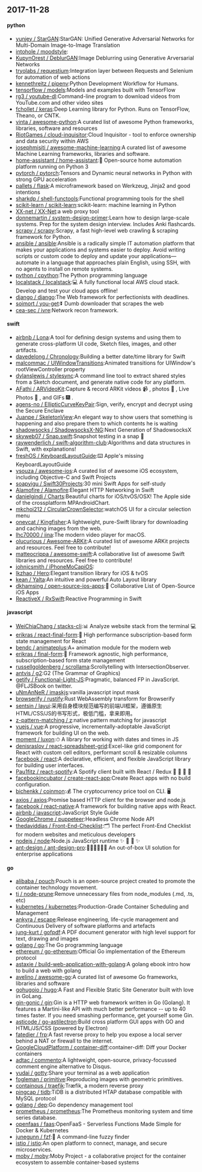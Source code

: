 ## 2017-11-28

#### python
* [yunjey / StarGAN](https://github.com/yunjey/StarGAN):StarGAN: Unified Generative Adversarial Networks for Multi-Domain Image-to-Image Translation
* [intohole / moodstyle](https://github.com/intohole/moodstyle):
* [KupynOrest / DeblurGAN](https://github.com/KupynOrest/DeblurGAN):Image Deblurring using Generative Arversarial Networks
* [tryolabs / requestium](https://github.com/tryolabs/requestium):Integration layer between Requests and Selenium for automation of web actions
* [kennethreitz / pipenv](https://github.com/kennethreitz/pipenv):Python Development Workflow for Humans.
* [tensorflow / models](https://github.com/tensorflow/models):Models and examples built with TensorFlow
* [rg3 / youtube-dl](https://github.com/rg3/youtube-dl):Command-line program to download videos from YouTube.com and other video sites
* [fchollet / keras](https://github.com/fchollet/keras):Deep Learning library for Python. Runs on TensorFlow, Theano, or CNTK.
* [vinta / awesome-python](https://github.com/vinta/awesome-python):A curated list of awesome Python frameworks, libraries, software and resources
* [RiotGames / cloud-inquisitor](https://github.com/RiotGames/cloud-inquisitor):Cloud Inquisitor - tool to enforce ownership and data security within AWS
* [josephmisiti / awesome-machine-learning](https://github.com/josephmisiti/awesome-machine-learning):A curated list of awesome Machine Learning frameworks, libraries and software.
* [home-assistant / home-assistant](https://github.com/home-assistant/home-assistant):🏡 Open-source home automation platform running on Python 3
* [pytorch / pytorch](https://github.com/pytorch/pytorch):Tensors and Dynamic neural networks in Python with strong GPU acceleration
* [pallets / flask](https://github.com/pallets/flask):A microframework based on Werkzeug, Jinja2 and good intentions
* [sharkdp / shell-functools](https://github.com/sharkdp/shell-functools):Functional programming tools for the shell
* [scikit-learn / scikit-learn](https://github.com/scikit-learn/scikit-learn):scikit-learn: machine learning in Python
* [XX-net / XX-Net](https://github.com/XX-net/XX-Net):a web proxy tool
* [donnemartin / system-design-primer](https://github.com/donnemartin/system-design-primer):Learn how to design large-scale systems. Prep for the system design interview. Includes Anki flashcards.
* [scrapy / scrapy](https://github.com/scrapy/scrapy):Scrapy, a fast high-level web crawling & scraping framework for Python.
* [ansible / ansible](https://github.com/ansible/ansible):Ansible is a radically simple IT automation platform that makes your applications and systems easier to deploy. Avoid writing scripts or custom code to deploy and update your applications— automate in a language that approaches plain English, using SSH, with no agents to install on remote systems.
* [python / cpython](https://github.com/python/cpython):The Python programming language
* [localstack / localstack](https://github.com/localstack/localstack):💻 A fully functional local AWS cloud stack. Develop and test your cloud apps offline!
* [django / django](https://github.com/django/django):The Web framework for perfectionists with deadlines.
* [soimort / you-get](https://github.com/soimort/you-get):⏬ Dumb downloader that scrapes the web
* [cea-sec / ivre](https://github.com/cea-sec/ivre):Network recon framework.

#### swift
* [airbnb / Lona](https://github.com/airbnb/Lona):A tool for defining design systems and using them to generate cross-platform UI code, Sketch files, images, and other artifacts.
* [davedelong / Chronology](https://github.com/davedelong/Chronology):Building a better date/time library for Swift
* [malcommac / UIWindowTransitions](https://github.com/malcommac/UIWindowTransitions):Animated transitions for UIWindow's rootViewController property
* [dylanslewis / stylesync](https://github.com/dylanslewis/stylesync):A command line tool to extract shared styles from a Sketch document, and generate native code for any platform.
* [AFathi / ARVideoKit](https://github.com/AFathi/ARVideoKit):Capture & record ARKit videos 📹 , photos 🌄 , Live Photos 🎇 , and GIFs 🎆 .
* [agens-no / EllipticCurveKeyPair](https://github.com/agens-no/EllipticCurveKeyPair):Sign, verify, encrypt and decrypt using the Secure Enclave
* [Juanpe / SkeletonView](https://github.com/Juanpe/SkeletonView):An elegant way to show users that something is happening and also prepare them to which contents he is waiting
* [shadowsocks / ShadowsocksX-NG](https://github.com/shadowsocks/ShadowsocksX-NG):Next Generation of ShadowsocksX
* [skyweb07 / Snap.swift](https://github.com/skyweb07/Snap.swift):Snapshot testing in a snap 🎨
* [raywenderlich / swift-algorithm-club](https://github.com/raywenderlich/swift-algorithm-club):Algorithms and data structures in Swift, with explanations!
* [freshOS / KeyboardLayoutGuide](https://github.com/freshOS/KeyboardLayoutGuide):⌨️ Apple's missing KeyboardLayoutGuide
* [vsouza / awesome-ios](https://github.com/vsouza/awesome-ios):A curated list of awesome iOS ecosystem, including Objective-C and Swift Projects
* [soapyigu / Swift30Projects](https://github.com/soapyigu/Swift30Projects):30 mini Swift Apps for self-study
* [Alamofire / Alamofire](https://github.com/Alamofire/Alamofire):Elegant HTTP Networking in Swift
* [danielgindi / Charts](https://github.com/danielgindi/Charts):Beautiful charts for iOS/tvOS/OSX! The Apple side of the crossplatform MPAndroidChart.
* [mkchoi212 / CircularCrownSelector](https://github.com/mkchoi212/CircularCrownSelector):watchOS UI for a circular selection menu
* [onevcat / Kingfisher](https://github.com/onevcat/Kingfisher):A lightweight, pure-Swift library for downloading and caching images from the web.
* [lhc70000 / iina](https://github.com/lhc70000/iina):The modern video player for macOS.
* [olucurious / Awesome-ARKit](https://github.com/olucurious/Awesome-ARKit):A curated list of awesome ARKit projects and resources. Feel free to contribute!
* [matteocrippa / awesome-swift](https://github.com/matteocrippa/awesome-swift):A collaborative list of awesome Swift libraries and resources. Feel free to contribute!
* [johnjcsmith / iPhoneMoCapiOS](https://github.com/johnjcsmith/iPhoneMoCapiOS):
* [lkzhao / Hero](https://github.com/lkzhao/Hero):Elegant transition library for iOS & tvOS
* [kean / Yalta](https://github.com/kean/Yalta):An intuitive and powerful Auto Layout library
* [dkhamsing / open-source-ios-apps](https://github.com/dkhamsing/open-source-ios-apps):📱 Collaborative List of Open-Source iOS Apps
* [ReactiveX / RxSwift](https://github.com/ReactiveX/RxSwift):Reactive Programming in Swift

#### javascript
* [WeiChiaChang / stacks-cli](https://github.com/WeiChiaChang/stacks-cli):📊 Analyze website stack from the terminal 💻
* [erikras / react-final-form](https://github.com/erikras/react-final-form):🏁 High performance subscription-based form state management for React
* [bendc / animateplus](https://github.com/bendc/animateplus):A+ animation module for the modern web
* [erikras / final-form](https://github.com/erikras/final-form):🏁 Framework agnostic, high performance, subscription-based form state management
* [russellgoldenberg / scrollama](https://github.com/russellgoldenberg/scrollama):Scrollytelling with IntersectionObserver.
* [antvis / g2](https://github.com/antvis/g2):G2 (The Grammar of Graphics)
* [getify / Functional-Light-JS](https://github.com/getify/Functional-Light-JS):Pragmatic, balanced FP in JavaScript. @FLJSBook on twitter.
* [uNmAnNeR / imaskjs](https://github.com/uNmAnNeR/imaskjs):vanilla javascript input mask
* [browserify / rustify](https://github.com/browserify/rustify):Rust WebAssembly transform for Browserify
* [sentsin / layui](https://github.com/sentsin/layui):采用自身模块规范编写的前端UI框架，遵循原生HTML/CSS/JS的书写形式，极低门槛，拿来即用。
* [z-pattern-matching / z](https://github.com/z-pattern-matching/z):native pattern matching for javascript
* [vuejs / vue](https://github.com/vuejs/vue):A progressive, incrementally-adoptable JavaScript framework for building UI on the web.
* [moment / luxon](https://github.com/moment/luxon):⏱ A library for working with dates and times in JS
* [denisraslov / react-spreadsheet-grid](https://github.com/denisraslov/react-spreadsheet-grid):Excel-like grid component for React with custom cell editors, performant scroll & resizable columns
* [facebook / react](https://github.com/facebook/react):A declarative, efficient, and flexible JavaScript library for building user interfaces.
* [Pau1fitz / react-spotify](https://github.com/Pau1fitz/react-spotify):A Spotify client built with React / Redux 🎤 🎺 🎸 🎷
* [facebookincubator / create-react-app](https://github.com/facebookincubator/create-react-app):Create React apps with no build configuration.
* [bichenkk / coinmon](https://github.com/bichenkk/coinmon):💰 The cryptocurrency price tool on CLI. 🖥
* [axios / axios](https://github.com/axios/axios):Promise based HTTP client for the browser and node.js
* [facebook / react-native](https://github.com/facebook/react-native):A framework for building native apps with React.
* [airbnb / javascript](https://github.com/airbnb/javascript):JavaScript Style Guide
* [GoogleChrome / puppeteer](https://github.com/GoogleChrome/puppeteer):Headless Chrome Node API
* [thedaviddias / Front-End-Checklist](https://github.com/thedaviddias/Front-End-Checklist):🗂 The perfect Front-End Checklist for modern websites and meticulous developers
* [nodejs / node](https://github.com/nodejs/node):Node.js JavaScript runtime ✨ 🐢 🚀 ✨
* [ant-design / ant-design-pro](https://github.com/ant-design/ant-design-pro):👨🏻‍💻👩🏻‍💻 An out-of-box UI solution for enterprise applications

#### go
* [alibaba / pouch](https://github.com/alibaba/pouch):Pouch is an open-source project created to promote the container technology movement.
* [tj / node-prune](https://github.com/tj/node-prune):Remove unnecessary files from node_modules (.md, .ts, etc)
* [kubernetes / kubernetes](https://github.com/kubernetes/kubernetes):Production-Grade Container Scheduling and Management
* [ankyra / escape](https://github.com/ankyra/escape):Release engineering, life-cycle management and Continuous Delivery of software platforms and artefacts
* [jung-kurt / gofpdf](https://github.com/jung-kurt/gofpdf):A PDF document generator with high level support for text, drawing and images
* [golang / go](https://github.com/golang/go):The Go programming language
* [ethereum / go-ethereum](https://github.com/ethereum/go-ethereum):Official Go implementation of the Ethereum protocol
* [astaxie / build-web-application-with-golang](https://github.com/astaxie/build-web-application-with-golang):A golang ebook intro how to build a web with golang
* [avelino / awesome-go](https://github.com/avelino/awesome-go):A curated list of awesome Go frameworks, libraries and software
* [gohugoio / hugo](https://github.com/gohugoio/hugo):A Fast and Flexible Static Site Generator built with love in GoLang.
* [gin-gonic / gin](https://github.com/gin-gonic/gin):Gin is a HTTP web framework written in Go (Golang). It features a Martini-like API with much better performance -- up to 40 times faster. If you need smashing performance, get yourself some Gin.
* [asticode / go-astilectron](https://github.com/asticode/go-astilectron):Build cross platform GUI apps with GO and HTML/JS/CSS (powered by Electron)
* [fatedier / frp](https://github.com/fatedier/frp):A fast reverse proxy to help you expose a local server behind a NAT or firewall to the internet.
* [GoogleCloudPlatform / container-diff](https://github.com/GoogleCloudPlatform/container-diff):container-diff: Diff your Docker containers
* [adtac / commento](https://github.com/adtac/commento):A lightweight, open-source, privacy-focussed comment engine alternative to Disqus.
* [yudai / gotty](https://github.com/yudai/gotty):Share your terminal as a web application
* [fogleman / primitive](https://github.com/fogleman/primitive):Reproducing images with geometric primitives.
* [containous / traefik](https://github.com/containous/traefik):Træfik, a modern reverse proxy
* [pingcap / tidb](https://github.com/pingcap/tidb):TiDB is a distributed HTAP database compatible with MySQL protocol
* [golang / dep](https://github.com/golang/dep):Go dependency management tool
* [prometheus / prometheus](https://github.com/prometheus/prometheus):The Prometheus monitoring system and time series database.
* [openfaas / faas](https://github.com/openfaas/faas):OpenFaaS - Serverless Functions Made Simple for Docker & Kubernetes
* [junegunn / fzf](https://github.com/junegunn/fzf):🌸 A command-line fuzzy finder
* [istio / istio](https://github.com/istio/istio):An open platform to connect, manage, and secure microservices.
* [moby / moby](https://github.com/moby/moby):Moby Project - a collaborative project for the container ecosystem to assemble container-based systems
